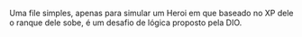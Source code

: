 Uma file simples, apenas para simular um Heroi em que baseado no XP dele o ranque dele sobe, é um desafio de lógica proposto pela DIO.
